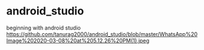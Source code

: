 # android_studio
beginning with android studio
https://github.com/tanurag2000/android_studio/blob/master/WhatsApp%20Image%202020-03-08%20at%205.12.26%20PM(1).jpeg

